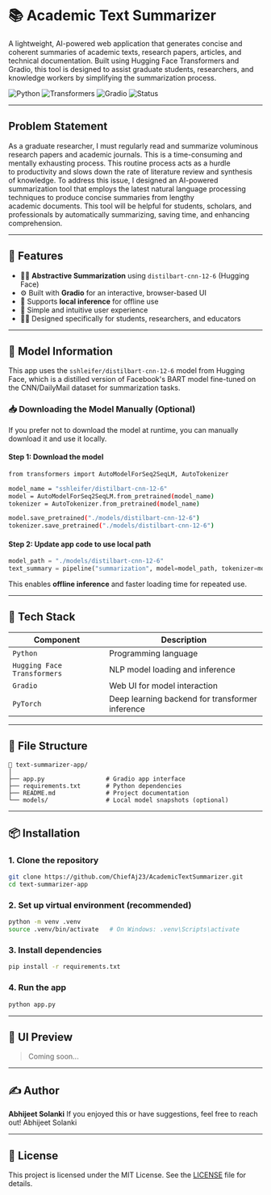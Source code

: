 # 📚 Academic Text Summarizer
A lightweight, AI-powered web application that generates concise and coherent summaries of academic texts, research papers, articles, and technical documentation. Built using Hugging Face Transformers and Gradio, this tool is designed to assist graduate students, researchers, and knowledge workers by simplifying the summarization process.

![Python](https://img.shields.io/badge/Python-3.11-blue?logo=python)
![Transformers](https://img.shields.io/badge/🤗-Transformers-orange)
![Gradio](https://img.shields.io/badge/Gradio-UI-lightgrey?logo=gradio)
![Status](https://img.shields.io/badge/Status-Active-brightgreen)

---

## Problem Statement
As a graduate researcher, I must regularly read and summarize voluminous research papers and academic journals. This is a time-consuming and mentally exhausting process. This routine process acts as a hurdle to productivity and slows down the rate of literature review and synthesis of knowledge. To address this issue, I designed an AI-powered summarization tool that employs the latest natural language processing techniques to produce concise summaries from lengthy academic documents. This tool will be helpful for students, scholars, and professionals by automatically summarizing, saving time, and enhancing comprehension.

---

## 🚀 Features

- 🧑‍🧬 **Abstractive Summarization** using `distilbart-cnn-12-6` (Hugging Face)
- ⚙️ Built with **Gradio** for an interactive, browser-based UI
- 💾 Supports **local inference** for offline use
- 💬 Simple and intuitive user experience
- 👨‍🎓 Designed specifically for students, researchers, and educators

---

## 🧠 Model Information

This app uses the `sshleifer/distilbart-cnn-12-6` model from Hugging Face, which is a distilled version of Facebook's BART model fine-tuned on the CNN/DailyMail dataset for summarization tasks.

### 📥 Downloading the Model Manually (Optional)
If you prefer not to download the model at runtime, you can manually download it and use it locally.

#### Step 1: Download the model
```bash
from transformers import AutoModelForSeq2SeqLM, AutoTokenizer

model_name = "sshleifer/distilbart-cnn-12-6"
model = AutoModelForSeq2SeqLM.from_pretrained(model_name)
tokenizer = AutoTokenizer.from_pretrained(model_name)

model.save_pretrained("./models/distilbart-cnn-12-6")
tokenizer.save_pretrained("./models/distilbart-cnn-12-6")
```

#### Step 2: Update app code to use local path
```python
model_path = "./models/distilbart-cnn-12-6"
text_summary = pipeline("summarization", model=model_path, tokenizer=model_path)
```

This enables **offline inference** and faster loading time for repeated use.

---

## 💠 Tech Stack

| Component     | Description                                       |
|---------------|---------------------------------------------------|
| `Python`      | Programming language                              |
| `Hugging Face Transformers` | NLP model loading and inference     |
| `Gradio`      | Web UI for model interaction                      |
| `PyTorch`     | Deep learning backend for transformer inference   |

---

## 📂 File Structure

```
📁 text-summarizer-app/
│
├── app.py                 # Gradio app interface
├── requirements.txt       # Python dependencies
├── README.md              # Project documentation
└── models/                # Local model snapshots (optional)
```

---


## 📦 Installation

### 1. Clone the repository

```bash
git clone https://github.com/ChiefAj23/AcademicTextSummarizer.git
cd text-summarizer-app
```

### 2. Set up virtual environment (recommended)

```bash
python -m venv .venv
source .venv/bin/activate   # On Windows: .venv\Scripts\activate
```

### 3. Install dependencies

```bash
pip install -r requirements.txt
```

### 4. Run the app

```bash
python app.py
```

---

## 📸 UI Preview

> Coming soon...

---

## ✍️ Author

**Abhijeet Solanki**
If you enjoyed this or have suggestions, feel free to reach out!
Abhijeet Solanki

---

## 📄 License

This project is licensed under the MIT License. See the [LICENSE](LICENSE) file for details.

